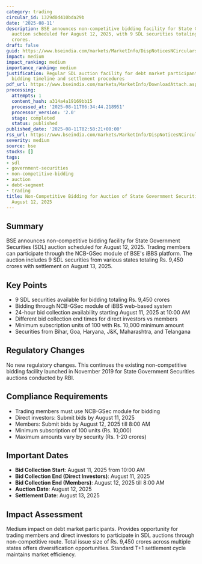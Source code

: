 ```yaml
---
category: trading
circular_id: 1329d0d410bda29b
date: '2025-08-11'
description: BSE announces non-competitive bidding facility for State Government Securities
  auction scheduled for August 12, 2025, with 9 SDL securities totaling Rs. 9,450
  crores.
draft: false
guid: https://www.bseindia.com/markets/MarketInfo/DispNoticesNCirculars.aspx?Noticeid={9C9218C6-778E-491D-9BD4-CCECE1B001DF}&noticeno=20250811-1&dt=08/11/2025&icount=1&totcount=5&flag=0
impact: medium
impact_ranking: medium
importance_ranking: medium
justification: Regular SDL auction facility for debt market participants with specific
  bidding timeline and settlement procedures
pdf_url: https://www.bseindia.com/markets/MarketInfo/DownloadAttach.aspx?id=20250811-1&attachedId=
processing:
  attempts: 1
  content_hash: a314a4a19169bb15
  processed_at: '2025-08-11T06:34:44.218951'
  processor_version: '2.0'
  stage: completed
  status: published
published_date: '2025-08-11T02:58:21+00:00'
rss_url: https://www.bseindia.com/markets/MarketInfo/DispNoticesNCirculars.aspx?Noticeid={9C9218C6-778E-491D-9BD4-CCECE1B001DF}&noticeno=20250811-1&dt=08/11/2025&icount=1&totcount=5&flag=0
severity: medium
source: bse
stocks: []
tags:
- sdl
- government-securities
- non-competitive-bidding
- auction
- debt-segment
- trading
title: Non-Competitive Bidding for Auction of State Government Securities (SDL) on
  August 12, 2025
---
```


## Summary

BSE announces non-competitive bidding facility for State Government Securities (SDL) auction scheduled for August 12, 2025. Trading members can participate through the NCB-GSec module of BSE's iBBS platform. The auction includes 9 SDL securities from various states totaling Rs. 9,450 crores with settlement on August 13, 2025.

## Key Points

- 9 SDL securities available for bidding totaling Rs. 9,450 crores
- Bidding through NCB-GSec module of iBBS web-based system
- 24-hour bid collection availability starting August 11, 2025 at 10:00 AM
- Different bid collection end times for direct investors vs members
- Minimum subscription units of 100 with Rs. 10,000 minimum amount
- Securities from Bihar, Goa, Haryana, J&K, Maharashtra, and Telangana

## Regulatory Changes

No new regulatory changes. This continues the existing non-competitive bidding facility launched in November 2019 for State Government Securities auctions conducted by RBI.

## Compliance Requirements

- Trading members must use NCB-GSec module for bidding
- Direct investors: Submit bids by August 11, 2025
- Members: Submit bids by August 12, 2025 till 8:00 AM
- Minimum subscription of 100 units (Rs. 10,000)
- Maximum amounts vary by security (Rs. 1-20 crores)

## Important Dates

- **Bid Collection Start**: August 11, 2025 from 10:00 AM
- **Bid Collection End (Direct Investors)**: August 11, 2025
- **Bid Collection End (Members)**: August 12, 2025 till 8:00 AM
- **Auction Date**: August 12, 2025
- **Settlement Date**: August 13, 2025

## Impact Assessment

Medium impact on debt market participants. Provides opportunity for trading members and direct investors to participate in SDL auctions through non-competitive route. Total issue size of Rs. 9,450 crores across multiple states offers diversification opportunities. Standard T+1 settlement cycle maintains market efficiency.